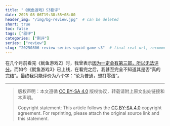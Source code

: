 ```yaml
---
title: "《鱿鱼游戏》S3剧评"
date: 2025-08-06T19:38:55+08:00
header_img: "/img/bg-review.jpg"  # can be deleted
short: true
toc: false
tags: ["剧评"]
categories: ["剧评"]
series: ["review"] 
slug: "20250806-review-series-squid-game-s3"  # final real url, recommend: start by date, follow lower case words with hyphen splitter. E.g., `20230316-text-title`
---
```



在几个月前看完《鱿鱼游戏2》时，我曾表示[因为一定会有第三部，所以无法评分](/posts/20250115-review-series-squid-game)。而如今《鱿鱼游戏3》已上线，在看完之后，我甚至完全不知道其是否“真的完结”。最终我只能评价为八个字：“沦为普通，想打零蛋”。

---

> 版权声明：本文遵循 [CC BY-SA 4.0](https://creativecommons.org/licenses/by-sa/4.0/deed.zh) 版权协议，转载请附上原文出处链接和本声明。
>
> Copyright statement: This article follows the [CC BY-SA 4.0](https://creativecommons.org/licenses/by-sa/4.0/deed.en) copyright agreement. For reprinting, please attach the original source link and this statement.
